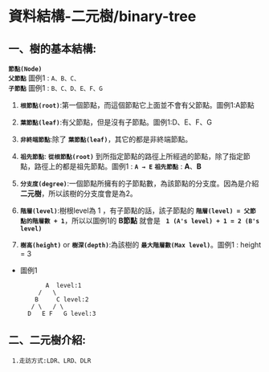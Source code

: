 # 資料結構-二元樹/binary-tree



## 一、樹的基本結構:
  
  **`節點(Node)`** <br/>
  **`父節點`** 圖例1 : `A、B、C、` <br/>
  **`子節點`** 圖例1 : `B、C、D、E、F、G`
  
  1. **`根節點(root)`**:第一個節點，而這個節點它上面並不會有父節點。圖例1:A節點 
    
  2. **`葉節點(leaf)`**:有父節點，但是沒有子節點。圖例1:D、E、F、G
  
  3. **`非終端節點`**:除了 **`葉節點(leaf)`**，其它的都是非終端節點。
  
  4. **`祖先節點`**: **`從根節點(root)`** 到所指定節點的路徑上所經過的節點，除了指定節點，路徑上的都是祖先節點。圖例1 : **`A → E`** **`祖先節點`** : **A**、**B**
  
  5. **`分支度(degree)`**:一個節點所擁有的子節點數，為該節點的分支度。因為是介紹**二元樹**，所以該樹的分支度會是為2。
  
  6. **`階層(level)`**:樹根level為 1 ，有子節點的話，該子節點的 **`階層(level) = 父節點的階層數 + 1`**，所以以圖例1的 **B節點** 就會是 **` 1 (A's level) + 1 = 2 (B's level)`**
  
  7. **`樹高(height)`** or **`樹深(depth)`**:為該樹的 **`最大階層數(Max level)`**。圖例1 : height = 3
  
  * 圖例1
  
               A  level:1 
             /   \
            B     C level:2
           / \   / \
          D   E F   G level:3
## 二、二元樹介紹:
     1.走訪方式:LDR、LRD、DLR
     


